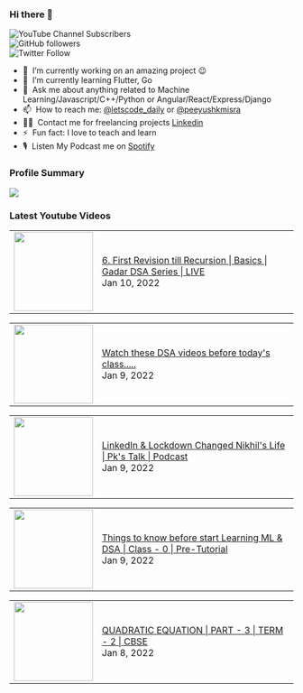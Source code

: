 ### Hi there 👋

![YouTube Channel Subscribers](https://img.shields.io/youtube/channel/subscribers/UCgmk1KXmrHXt_DO0kScyVmQ?style=social)  
![GitHub followers](https://img.shields.io/github/followers/misrapk?style=social)  
![Twitter Follow](https://img.shields.io/twitter/follow/peeyushkmisra?style=social)

- 🔭 &nbsp;I’m currently working on an amazing project :wink:
- 🌱 &nbsp;I’m currently learning Flutter, Go
- 💬 &nbsp;Ask me about anything related to Machine Learning/Javascript/C++/Python or Angular/React/Express/Django
- 📫 &nbsp;How to reach me: [@letscode_daily](https://www.instagram.com/letscode_daily/) or [@peeyushkmisra](https://www.instagram.com/peeyushkmisra/)
- 👨‍💻 &nbsp;Contact me for freelancing projects [Linkedin](https://www.linkedin.com/in/peeyushkmisra/)
- ⚡ &nbsp;Fun fact: I love to teach and learn
- 🎙 &nbsp;Listen My Podcast me on [Spotify](https://open.spotify.com/show/5HlTHA4yxnj56N1klajpQc)

### Profile Summary

![](https://github-profile-summary-cards.vercel.app/api/cards/profile-details?username=misrapk&theme=dracula)

### Latest Youtube Videos

<!-- YOUTUBE:START --><table><tr><td><a href="https://www.youtube.com/watch?v=mBM3cwHUFw4"><img width="140px" src="https://i.ytimg.com/vi/mBM3cwHUFw4/mqdefault.jpg"></a></td>
<td><a href="https://www.youtube.com/watch?v=mBM3cwHUFw4">6. First Revision till Recursion | Basics | Gadar DSA Series | LIVE</a><br/>Jan 10, 2022</td></tr></table>
<table><tr><td><a href="https://www.youtube.com/watch?v=Ok5Tl_IJdzM"><img width="140px" src="https://i.ytimg.com/vi/Ok5Tl_IJdzM/mqdefault.jpg"></a></td>
<td><a href="https://www.youtube.com/watch?v=Ok5Tl_IJdzM">Watch these DSA videos before today&#39;s class.....</a><br/>Jan 9, 2022</td></tr></table>
<table><tr><td><a href="https://www.youtube.com/watch?v=seje_nxYofQ"><img width="140px" src="https://i.ytimg.com/vi/seje_nxYofQ/mqdefault.jpg"></a></td>
<td><a href="https://www.youtube.com/watch?v=seje_nxYofQ">LinkedIn &amp; Lockdown Changed Nikhil&#39;s Life |  Pk&#39;s Talk | Podcast</a><br/>Jan 9, 2022</td></tr></table>
<table><tr><td><a href="https://www.youtube.com/watch?v=71aTI-emqSY"><img width="140px" src="https://i.ytimg.com/vi/71aTI-emqSY/mqdefault.jpg"></a></td>
<td><a href="https://www.youtube.com/watch?v=71aTI-emqSY">Things to know before start Learning ML &amp; DSA | Class - 0 | Pre-Tutorial</a><br/>Jan 9, 2022</td></tr></table>
<table><tr><td><a href="https://www.youtube.com/watch?v=2Q5KY_guuag"><img width="140px" src="https://i.ytimg.com/vi/2Q5KY_guuag/mqdefault.jpg"></a></td>
<td><a href="https://www.youtube.com/watch?v=2Q5KY_guuag">QUADRATIC EQUATION | PART - 3 | TERM -  2 | CBSE</a><br/>Jan 8, 2022</td></tr></table>
<!-- YOUTUBE:END -->
